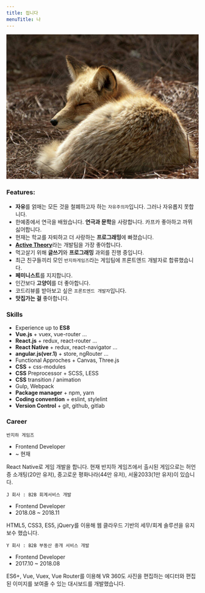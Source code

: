 ```yaml
---
title: 접니다
menuTitle: 나
---
```



![Fennec Fox](./IMG_2843.JPG)

### Features:

* **자유**를 얽매는 모든 것을 철폐하고자 하는 `자유주의자`입니다. 그러나 자유롭지 못합니다.
* 한예종에서 연극을 배웠습니다. **연극과 문학**을 사랑합니다. 카프카 좋아하고 까뮈 싫어합니다.
* 현재는 학교를 자퇴하고 더 사랑하는 **프로그래밍**에 빠졌습니다.
* [**Active Theory**](https://activetheory.net/)라는 개발팀을 가장 좋아합니다.
* 먹고살기 위해 **글쓰기**와 **프로그래밍** 과외를 진행 중입니다.
* 최근 친구들끼리 모인 `반지하게임즈`라는 게임팀에 프론트엔드 개발자로 합류했습니다.
* **페미니스트**를 지지합니다.
* 인간보다 **고양이**를 더 좋아합니다.
* 코드리뷰를 받아보고 싶은 `프론트엔드 개발자`입니다.
* **맛집가는 걸** 좋아합니다.

### Skills

* Experience up to **ES8**
* **Vue.js** + vuex, vue-router …
* **React.js** + redux, react-router … 
* **React Native** + redux, react-navigator …
* **angular.js(ver.1)** + store, ngRouter … 
* Functional Approches + Canvas, Three.js 
* **CSS** + css-modules
* **CSS** Preprocessor + SCSS, LESS
* **CSS** transition / animation
* Gulp, Webpack
* **Package manager** + npm, yarn
* **Coding convention** + eslint, stylelint
* **Version Control** + git, github, gitlab

### Career

`반지하 게임즈`
* Frontend Developer
* ~ 현재

React Native로 게임 개발을 합니다. 현재 반지하 게임즈에서 출시된 게임으로는 허언증 소개팅(20만 유저), 중고로운 평화나라(44만 유저), 서울2033(1만 유저)이 있습니다. 

`J 회사 : B2B 회계서비스 개발`
* Frontend Developer
* 2018.08 ~ 2018.11

HTML5, CSS3, ES5, jQuery를 이용해 웹 클라우드 기반의 세무/회계 솔루션을 유지보수 했습니다.

`Y 회사 : B2B 부동산 중개 서비스 개발`
* Frontend Developer
* 2017.10 ~ 2018.08

ES6+, Vue, Vuex, Vue Router를 이용해  VR 360도 사진을 편집하는 에디터와 편집된 이미지를 보여줄 수 있는 대시보드를 개발했습니다.


